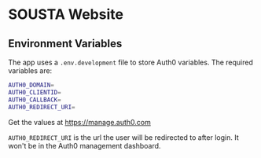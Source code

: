 # SOUSTA Website

## Environment Variables

The app uses a `.env.development` file to store Auth0 variables. The required
variables are:

```sh
AUTH0_DOMAIN=
AUTH0_CLIENTID=
AUTH0_CALLBACK=
AUTH0_REDIRECT_URI=
```

Get the values at https://manage.auth0.com

`AUTH0_REDIRECT_URI` is the url the user will be redirected to after login. It
won't be in the Auth0 management dashboard.
